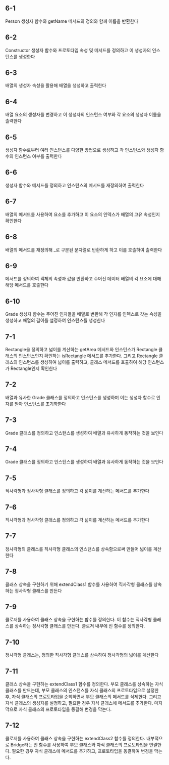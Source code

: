 ## 6-1

Person 생성자 함수와 getName 메서드의 정의와 함께 이름을 반환한다

## 6-2

Constructor 생성자 함수와 프로토타입 속성 및 메서드를 정의하고 이 생성자의 인스턴스를 생성한다

## 6-3

배열의 생성자 속성을 활용해 배열을 생성하고 출력한다

## 6-4

배열 요소의 생성자를 변경하고 이 생성자의 인스턴스 여부와 각 요소의 생성자 이름을 출력한다

## 6-5

생성자 함수로부터 여러 인스턴스를 다양한 방법으로 생성하고 각 인스턴스와 생성자 함수의 인스턴스 여부를 출력한다

## 6-6

생성자 함수와 메서드를 정의하고 인스턴스의 메서드를 재정의하여 출력한다

## 6-7

배열의 메서드를 사용하여 요소를 추가하고 이 요소의 인덱스가 배열의 고유 속성인지 확인한다

## 6-8

배열의 메서드를 재정의해 _로 구분된 문자열로 반환하게 하고 이를 호출하여 출력한다

## 6-9

메서드를 정의하여 객체의 속성과 값을 반환하고 주어진 데이터 배열의 각 요소에 대해 해당 메서드를 호출한다

## 6-10

Grade 생성자 함수는 주어진 인자들을 배열로 변환해 각 인자를 인덱스로 갖는 속성을 생성하고 배열의 길이를 설정하여 인스턴스를 생성한다

## 7-1

Rectangle을 정의하고 넓이를 계산하는 getArea 메서드와 인스턴스가 Rectangle 클래스의 인스턴스인지 확인하는 isRectangle 메서드를 추가한다. 그리고 Rectangle 클래스의 인스턴스를 생성하여 넓이를 출력하고, 클래스 메서드를 호출하여 해당 인스턴스가 Rectangle인지 확인한다

## 7-2

배열과 유사한 Grade 클래스를 정의하고 인스턴스를 생성하며 이는 생성자 함수로 인자를 받아 인스턴스를 초기화한다

## 7-3

Grade 클래스를 정의하고 인스턴스를 생성하여 배열과 유사하게 동작하는 것을 보인다

## 7-4

Grade 클래스를 정의하고 인스턴스를 생성하여 배열과 유사하게 동작하는 것을 보인다

## 7-5

직사각형과 정사각형 클래스를 정의하고 각 넓이를 계산하는 메서드를 추가한다

## 7-6

직사각형과 정사각형 클래스를 정의하고 각 넓이를 계산하는 메서드를 추가한다

## 7-7 

정사각형의 클래스를 직사각형 클래스의 인스턴스를 상속함으로써 만들어 넓이를 계산한다

## 7-8

클래스 상속을 구현하기 위해 extendClass1 함수를 사용하여 직사각형 클래스를 상속하는 정사각형 클래스를 만든다

## 7-9

클로저를 사용하여 클래스 상속을 구현하는 함수를 정의한다. 이 함수는 직사각형 클래스를 상속하는 정사각형 클래스를 만든다. 클로저 내부에 빈 함수를 정의한다.

## 7-10

정사각형 클래스는, 정의한 직사각형 클래스를 상속하여 정사각형의 넓이를 계산한다

## 7-11

클래스 상속을 구현하는 extendClass1 함수를 정의한다. 부모 클래스를 상속하는 자식 클래스를 만드는데, 부모 클래스의 인스턴스를 자식 클래스의 프로토타입으로 설정한 후, 자식 클래스의 프로토타입을 순회하면서 부모 클래스의 메서드를 삭제한다. 그리고 자식 클래스의 생성자를 설정하고, 필요한 경우 자식 클래스에 메서드를 추가한다. 마지막으로 자식 클래스의 프로토타입을 동결해 변경을 막는다.

## 7-12

클로저를 사용하여 클래스 상속을 구현하는 extendClass2 함수를 정의한다. 내부적으로 Bridge라는 빈 함수를 사용하여 부모 클래스와 자식 클래스의 프로토타입을 연결한다. 필요한 경우 자식 클래스에 메서드를 추가하고, 프로토타입을 동결하여 변경을 막는다.